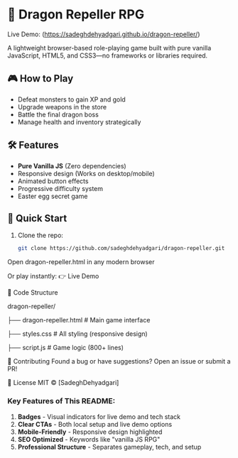 # 🐉 Dragon Repeller RPG

Live Demo: (https://sadeghdehyadgari.github.io/dragon-repeller/)

A lightweight browser-based role-playing game built with pure vanilla JavaScript, HTML5, and CSS3—no frameworks or libraries required.


## 🎮 How to Play
- Defeat monsters to gain XP and gold
- Upgrade weapons in the store
- Battle the final dragon boss
- Manage health and inventory strategically

## 🛠 Features
- **Pure Vanilla JS** (Zero dependencies)
- Responsive design (Works on desktop/mobile)
- Animated button effects
- Progressive difficulty system
- Easter egg secret game

## 🚀 Quick Start
1. Clone the repo:
   ```bash
   git clone https://github.com/sadeghdehyadgari/dragon-repeller.git
Open dragon-repeller.html in any modern browser

Or play instantly:
👉 Live Demo

📜 Code Structure

dragon-repeller/

├── dragon-repeller.html  # Main game interface

├── styles.css           # All styling (responsive design)

├── script.js            # Game logic (800+ lines)

🤝 Contributing
Found a bug or have suggestions? Open an issue or submit a PR!

📄 License
MIT © [SadeghDehyadgari]

### Key Features of This README:
1. **Badges** - Visual indicators for live demo and tech stack
2. **Clear CTAs** - Both local setup and live demo options
3. **Mobile-Friendly** - Responsive design highlighted
4. **SEO Optimized** - Keywords like "vanilla JS RPG"
5. **Professional Structure** - Separates gameplay, tech, and setup

